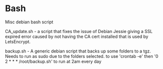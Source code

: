 # Bash
Misc debian bash script

CA_update.sh - a script that fixes the issue of Debian Jessie giving a SSL expired error caused by not having the CA cert installed that is used by LetsEncrypt. 


backup.sh - A generic debian script that backs up some folders to a tgz. Needs to run as sudo due to the folders selected. 
to use 'crontab -e' then '0 2 * * * /root/backup.sh' to run at 2am every day    


